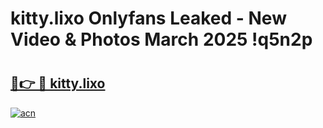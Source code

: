 # kitty.lixo Onlyfans Leaked - New Video & Photos March 2025 !q5n2p

# <h2><a href="https://97hotn.iuczelnia.edu.pl?title=kitty.lixo&ref=q5n2p">🔗👉 🔴 kitty.lixo</a></h2>

[![acn](https://github.com/user-attachments/assets/0f9c940e-d8b0-45ae-aac7-cd30a18b3e1c)](https://97hotn.iuczelnia.edu.pl?title=kitty.lixo&ref=q5n2p)

